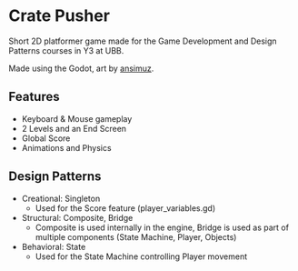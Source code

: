 # Crate Pusher

Short 2D platformer game made for the Game Development and Design Patterns courses in Y3 at UBB.

Made using the Godot, art by [ansimuz](https://ansimuz.itch.io/sunny-land-pixel-game-art).

## Features
- Keyboard & Mouse gameplay
- 2 Levels and an End Screen
- Global Score
- Animations and Physics

## Design Patterns
- Creational: Singleton
    - Used for the Score feature (player_variables.gd)
- Structural: Composite, Bridge
    - Composite is used internally in the engine, Bridge is used as part of multiple components (State Machine, Player, Objects)
- Behavioral: State
    - Used for the State Machine controlling Player movement

